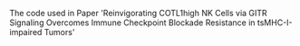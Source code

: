 The code used in Paper 'Reinvigorating COTL1high NK Cells via GITR Signaling Overcomes Immune Checkpoint Blockade Resistance in tsMHC-I-impaired Tumors'
